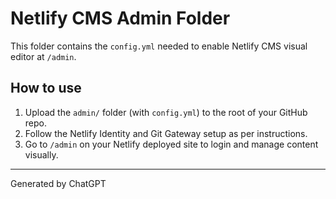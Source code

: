 # Netlify CMS Admin Folder

This folder contains the `config.yml` needed to enable Netlify CMS visual editor at `/admin`.

## How to use

1. Upload the `admin/` folder (with `config.yml`) to the root of your GitHub repo.
2. Follow the Netlify Identity and Git Gateway setup as per instructions.
3. Go to `/admin` on your Netlify deployed site to login and manage content visually.

---
Generated by ChatGPT

